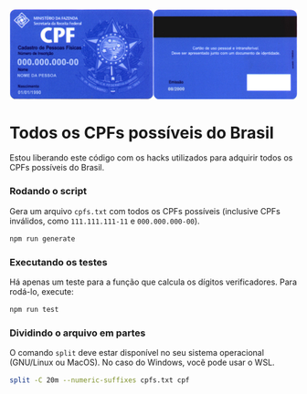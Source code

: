 ![CPF](./docs/cpf.jpg)

# Todos os CPFs possíveis do Brasil

Estou liberando este código com os hacks utilizados para adquirir todos os CPFs possíveis do Brasil.

### Rodando o script

Gera um arquivo `cpfs.txt` com todos os CPFs possíveis (inclusive CPFs inválidos, como `111.111.111-11` e `000.000.000-00`).

```bash
npm run generate
```

### Executando os testes

Há apenas um teste para a função que calcula os dígitos verificadores. Para rodá-lo, execute:

```bash
npm run test
```

### Dividindo o arquivo em partes

O comando `split` deve estar disponível no seu sistema operacional (GNU/Linux ou MacOS). No caso do Windows, você pode usar o WSL.

```bash
split -C 20m --numeric-suffixes cpfs.txt cpf
```
